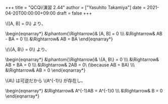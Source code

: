 +++
title = "QCQI/演習 2.44"
author = ["Yasuhito Takamiya"]
date = 2021-04-20T00:00:00+09:00
draft = false
+++

\\([A, B] = 0\\) より、

\begin{eqnarray\*}
&\phantom{\Rightarrow}& [A, B] = 0 \\\\\\
&\Rightarrow& AB - BA = 0 \\\\\\
&\Rightarrow& AB = BA
\end{eqnarray\*}

\\(\\{A, B\\} = 0\\) より、

\begin{eqnarray\*}
&\phantom{\Rightarrow}& \\{A, B\\} = 0 \\\\\\
&\Rightarrow& AB + BA = 0 \\\\\\
&\Rightarrow& 2AB = 0\ (\because AB = BA) \\\\\\
&\Rightarrow& AB = 0
\end{eqnarray\*}

\\(A\\) は可逆だから \\(A^{-1}\\) が存在し、

\begin{eqnarray\*}
&\Rightarrow& A^{-1}AB = A^{-1}0 \\\\\\
&\Rightarrow& B = 0
\end{eqnarray\*}
